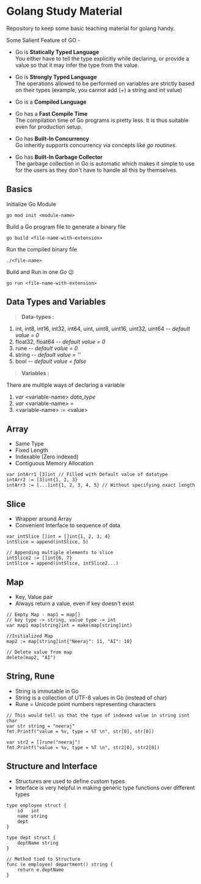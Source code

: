 # Golang Study Material
Repository to keep some basic teaching material for golang handy.

Some Salient Feature of GO -

- Go is **Statically Typed Language**\
You either have to tell the type explicitly while declaring, or provide a value so that it may infer the type from the value.

- Go is **Strongly Typed Language**\
The operations allowed to be performed on variables are strictly based on their types (example, you cannot add (+) a string and int value)

- Go is a **Compiled Language**

- Go has a **Fast Compile Time**\
The compilation time of Go programs is pretty less. It is thus suitable even for production setup.

- Go has **Built-In Concurrency**\
Go inheritly supports concurrency via concepts like *go routines*.

- Go has **Built-In Garbage Collector**\
The garbage collection in Go is automatic which makes it simple to use for the users as they don't have to handle all this by themselves.

## Basics
Initialize Go Module
```
go mod init <module-name>
```

Build a Go program file to generate a binary file
```
go build <file-name-with-extension>
```

Run the compiled binary file
```
./<file-name>
```

Build and Run in one *Go* 😉
```
go run <file-name-with-extension>
```

## Data Types and Variables

>**Data-types :**
1. int, int8, int16, int32, int64, uint, uint8, uint16, uint32, uint64 -- _default value = 0_
2. float32, float64 -- _default value = 0_
3. rune -- _default value = 0_
4. string -- _default value = ''_
5. bool -- _default value = false_

>**Variables :**

There are multiple ways of declaring a variable
1. _var_ \<variable-name> _data_type_
2. _var_ \<variable-name> = <value>
3. \<variable-name> := \<value>

## Array
- Same Type
- Fixed Length
- Indexable (Zero indexed)
- Contiguous Memory Allocation
```
var intArr1 [3]int // Filled with Default value of datatype
intArr2 := [3]int{1, 2, 3}
intArr3 := [...]int{1, 2, 3, 4, 5} // Without specifying exact length

```

## Slice
- Wrapper around Array
- Convenient Interface to sequence of data
```
var intSlice []int = []int{1, 2, 3, 4}
intSlice = append(intSlice, 5)

// Appending multiple elements to slice
intSlice2 := []int{6, 7}
intSlice = append(intSlice, intSlice2...)	
```

## Map
- Key, Value pair
- Always return a value, even if key doesn't exist
```
// Empty Map - map1 = map[]
// key type -> string, value type -> int
var map1 map[string]int = make(map[string]int)

//Initialized Map
map2 := map[string]int{"Neeraj": 11, "AI": 10}
	
// Delete value from map
delete(map2, "AI")
```

## String, Rune
- String is immutable in Go
- String is a collection of UTF-8 values in Go (instead of char)
- Rune = Unicode point numbers representing characters
```
// This would tell us that the type of indexed value in string isnt char
var str string = "neeraj"
fmt.Printf("value = %v, type = %T \n", str[0], str[0])

var str2 = []rune("neeraj")
fmt.Printf("value = %v, type = %T \n", str2[0], str2[0])
```

## Structure and Interface
- Structures are used to define custom types
- Interface is very helpful in making generic type functions over different types
```
type employee struct {
	id   int
	name string
	dept
}

type dept struct {
	deptName string
}

// Method tied to Structure
func (e employee) department() string {
	return e.deptName
}
```